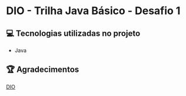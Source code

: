 # DIO - Trilha Java Básico - Desafio 1

## 💻 Tecnologias utilizadas no projeto

- Java

## 🏆 Agradecimentos

[DIO](https://www.dio.me)